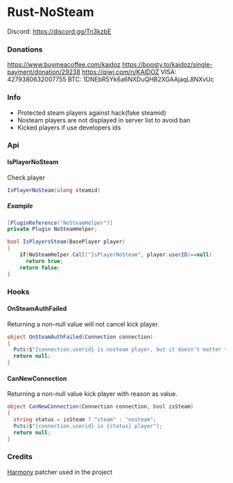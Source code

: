 # Rust-NoSteam
Discord: https://discord.gg/Tn3kzbE

### Donations

https://www.buymeacoffee.com/kaidoz
https://boosty.to/kaidoz/single-payment/donation/29238
https://qiwi.com/n/KAIDOZ
VISA: 4279380632007755
BTC: 1DNEbR5Yk6a6NXDuQHB2XGAAjaqL8NXvUc

### Info
- Protected steam players against hack(fake steamid)
- Nosteam players are not displayed in server list to avoid ban
- Kicked players if use developers ids

### Api
#### IsPlayerNoSteam
Check player
```C#
IsPlayerNoSteam(ulong steamid)
```
##### Example 
```C#
[PluginReference("NoSteamHelper")] 
private Plugin NoSteamHelper;

bool IsPlayersSteam(BasePlayer player)
{
    if(NoSteamHelper.Call("IsPlayerNoSteam", player.userID)==null)
      return true;
    return false;
}
```

### Hooks
#### OnSteamAuthFailed
Returning a non-null value will not cancel kick player.
```C#
object OnSteamAuthFailed(Connection connection)
{
  Puts($"{connection.userid} is nosteam player, but it doesn't matter to us c:");
  return null;
}
```

#### CanNewConnection
Returning a non-null value kick player with reason as value.
```C#
object CanNewConnection(Connection connection, bool isSteam)
{
  string status = isSteam ? "steam" : "nosteam";
  Puts($"{connection.userid} is {status} player");
  return null;
}
```

### Credits

[Harmony](https://github.com/pardeike/Harmony) patcher used in the project
